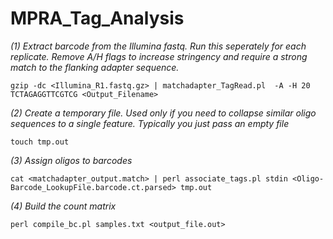 # MPRA_Tag_Analysis



*(1) Extract barcode from the Illumina fastq. Run this seperately for each replicate. Remove A/H flags to increase stringency and require a strong match to the flanking adapter sequence.*

`gzip -dc <Illumina_R1.fastq.gz> | matchadapter_TagRead.pl  -A -H 20 TCTAGAGGTTCGTCG <Output_Filename>`



*(2) Create a temporary file. Used only if you need to collapse similar oligo sequences to a single feature. Typically you just pass an empty file*

`touch tmp.out`


*(3) Assign oligos to barcodes*

`cat <matchadapter_output.match> | perl associate_tags.pl stdin <Oligo-Barcode_LookupFile.barcode.ct.parsed> tmp.out`


*(4) Build the count matrix*

`perl compile_bc.pl samples.txt <output_file.out>`

